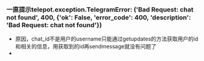 ### 一直提示telepot.exception.TelegramError: ('Bad Request: chat not found', 400, {'ok': False, 'error_code': 400, 'description': 'Bad Request: chat not found'})

- 原因，chat_id不是用户的username只能通过getupdates的方法获取用户的id和相关的信息，用获取到的id再sendmessage就没有问题了
- 

